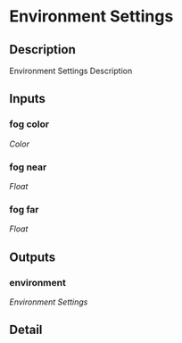# Environment Settings

## Description
Environment Settings Description

## Inputs
### fog color

*Color*



### fog near

*Float*



### fog far

*Float*



## Outputs
### environment

*Environment Settings*



## Detail


